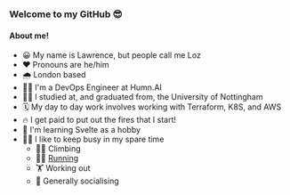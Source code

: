 ### Welcome to my GitHub 😎

#### About me!
- 😀 My name is Lawrence, but people call me Loz
- ❤️ Pronouns are he/him
- 🌧️ London based
- 👷‍♂️ I'm a DevOps Engineer at Humn.AI
- 👨‍🎓 I studied at, and graduated from, the University of Nottingham
- 🗓 My day to day work involves working with Terraform, K8S, and AWS
- 🔥 I get paid to put out the fires that I start!
- 👀 I'm learning Svelte as a hobby
- 😮‍💨 I like to keep busy in my spare time
  - 🧗‍♂️ Climbing
  - 🏃‍♂️ [Running](https://www.strava.com/athletes/25610785)
  - 🏋️ Working out
  - 🍻 Generally socialising
